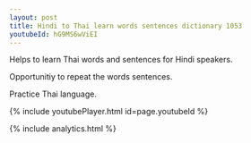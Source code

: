 ```yaml
---
layout: post
title: Hindi to Thai learn words sentences dictionary 1053 
youtubeId: hG9MS6wViEI
---
```

 
 
Helps to learn Thai words and sentences for Hindi speakers.

Opportunitiy to repeat the words sentences. 

Practice Thai language. 
 
{% include youtubePlayer.html id=page.youtubeId %}
 
 
{% include analytics.html %}